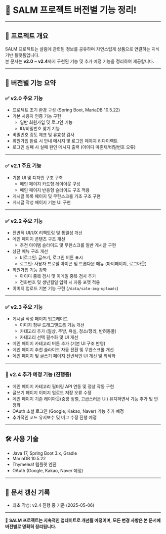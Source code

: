 # 📌 SALM 프로젝트 버전별 기능 정리!

---

## 🚀 프로젝트 개요

SALM 프로젝트는 살림에 관련된 정보를 공유하며 자연스럽게 상품으로 연결하는 지식 기반 플랫폼입니다.  
본 문서는 **v2.0 ~ v2.4**까지 구현된 기능 및 추가 예정 기능을 정리하여 제공합니다.

---

## 🔖 버전별 기능 요약

### ✅ v2.0 주요 기능
- 프로젝트 초기 환경 구성 (Spring Boot, MariaDB 10.5.22)
- 기본 사용자 인증 기능 구현
  - 일반 회원가입 및 로그인 기능
  - ID/비밀번호 찾기 기능
- 비밀번호 강도 체크 및 유효성 검사
- 회원가입 완료 시 안내 메시지 및 로그인 페이지 리다이렉트
- 로그인 실패 시 실패 원인 메시지 출력 (아이디 미존재/비밀번호 오류)

---

### ✅ v2.1 주요 기능
- 기본 UI 및 디자인 구조 구축
  - 메인 페이지 카드형 레이아웃 구성
  - 메인 페이지 반응형 슬라이드 구조 적용
- 게시글 목록 페이지 및 무한스크롤 기초 구조 구현
- 게시글 작성 페이지 기본 UI 구현

---

### ✅ v2.2 주요 기능
- 전반적 UI/UX 리팩토링 및 통일성 개선
- 메인 페이지 콘텐츠 구조 개선
  - 추천 아이템 슬라이드 및 무한스크롤 일반 게시글 구현
- 상단 메뉴 구조 개선
  - 비로그인: 글쓰기, 로그인 버튼 표시
  - 로그인: 사용자 프로필 아이콘 및 드롭다운 메뉴 (마이페이지, 로그아웃)
- 회원가입 기능 강화
  - 아이디 중복 검사 및 이메일 중복 검사 추가
  - 전화번호 및 생년월일 입력 시 자동 포맷 적용
- 이미지 업로드 기본 기능 구현 (`/data/salm-img-uploads`)

---

### ✅ v2.3 주요 기능
- 게시글 작성 페이지 업그레이드
  - 이미지 첨부 드래그앤드롭 기능 개선
  - 카테고리 추가 (일상, 주방, 욕실, 청소/정리, 반려동물)
  - 카테고리 선택 필수화 및 UI 개선
- 메인 페이지 카테고리 버튼 추가 (기본 UI 구조 반영)
- 메인 페이지 추천 슬라이드 자동 전환 및 무한스크롤 개선
- 메인 페이지 및 글쓰기 페이지 전반적인 UI 개선 및 최적화

---

### 🚧 v2.4 추가 예정 기능 (진행중)
- 메인 페이지 카테고리 필터링 API 연동 및 정상 작동 구현
- 글쓰기 페이지 이미지 업로드 저장 오류 수정
- 메인 페이지 기존 레이아웃(중앙 정렬, 고급스러운 UI) 유지하면서 기능 추가 및 안정화
- OAuth 소셜 로그인 (Google, Kakao, Naver) 기능 추가 예정
- 추가적인 코드 유지보수 및 버그 수정 진행 예정

---

## 🛠 사용 기술
- Java 17, Spring Boot 3.x, Gradle
- MariaDB 10.5.22
- Thymeleaf 템플릿 엔진
- OAuth (Google, Kakao, Naver 예정)

---

## 📝 문서 갱신 기록
- 최초 작성: v2.4 진행 중 기준 (2025-05-06)

---

📣 **SALM 프로젝트는 지속적인 업데이트로 개선될 예정이며, 모든 변경 사항은 본 문서에 버전별로 명확히 정리됩니다.**

